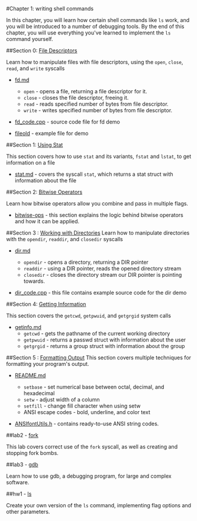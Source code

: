 #Chapter 1: writing shell commands

In this chapter, you will learn how certain shell commands like `ls` work, and you will be introduced to a number of debugging tools.
By the end of this chapter, you will use everything you've learned to implement the `ls` command yourself.

##Section 0: [File Descriptors](./section0-file-descriptors)

Learn how to manipulate files with file descriptors, using the `open`, `close`, `read`, and `write` syscalls

* [fd.md](./section0-file-descriptors/fd.md)
	* `open` -  opens a file, returning a file descriptor for it.
	* `close` - closes the file descriptor, freeing it.
	* `read` - reads specified number of bytes from file descriptor. 
	* `write` - writes specified number of bytes from file descriptor.

* [fd_code.cpp](./section0-file-descriptors/fd_code.cpp) -  source code file for fd demo

* [fileold](./section0-file-descriptors/fileold) -  example file for demo

##Section 1: [Using Stat](./section1-using-stat)

This section covers how to use `stat` and its variants, `fstat` and `lstat`, to get information on a file

* [stat.md](./section1-using-stat/stat.md) - 
covers the syscall `stat`, which returns a stat struct with information about the file

##Section 2: [Bitwise Operators](./section2-bitwise-operators)

Learn how bitwise operators allow you combine and pass in multiple flags.

* [bitwise-ops](./section2-bitwise-operators/bitwise-ops) - 
this section explains the logic behind bitwise operators and how it can be applied.


##Section 3 : [Working with Directories](./section3-working-with-directories)
Learn how to manipulate directories with the `opendir`, `readdir`, and `closedir` syscalls

* [dir.md](./section3-working-with-directories/dir.md)
	* `opendir` - opens a directory, returning a DIR pointer
	* `readdir` - using a DIR pointer, reads the opened directory stream
	* `closedir` - closes the directory stream our DIR pointer is pointing towards.

* [dir_code.cpp](./section3-working-with-directories/dir_code.cpp) -
this file contains example source code for the dir demo


##Section 4: [Getting Information](./section4-getting-information)

This section covers the `getcwd`, `getpwuid`, and `getgrgid` system calls

* [getinfo.md](./section4-getting-information/getinfo.md)
	* `getcwd` - gets the pathname of the current working directory
	* `getpwuid` - returns a passwd struct with information about the user
	* `getgrgid` - returns a group struct with information about the group


##Section 5 : [Formatting Output](./section5-formatting-output)
This section covers multiple techniques for formatting your program's output.

* [README.md](./section5-formatting-output/README.md)
	* `setbase` - set numerical base between octal, decimal, and hexadecimal
	* `setw` - adjust width of a column
	* `setfill` - change fill character when using setw
	* ANSI escape codes - bold, underline, and color text

* [ANSIfontUtils.h](./section5-formatting-output/ANSIfontUtils.h) - 
contains ready-to-use ANSI string codes.

##lab2 - [fork](./lab2-fork)

This lab covers correct use of the `fork` syscall, as well as creating and stopping fork bombs.  

##lab3 - [gdb](./lab3-gdb)

Learn how to use gdb, a debugging program, for large and complex software. 

##hw1 - [ls](./hw1-ls)

Create your own version of the `ls` command, implementing flag options and other parameters.
 
